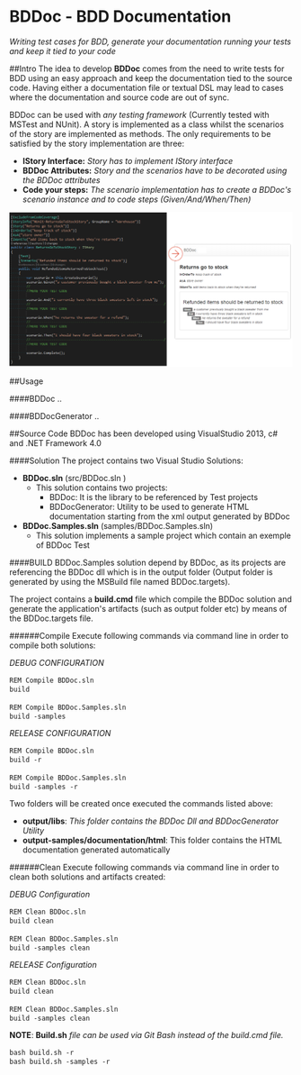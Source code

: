 # BDDoc - BDD Documentation  
*Writing test cases for BDD, generate your documentation running your tests and keep it tied to your code*

##Intro
The idea to develop **BDDoc** comes from the need to write tests for BDD using an easy approach and keep the documentation tied to the source code. 
Having either a documentation file or textual DSL may lead to cases where the documentation and source code are out of sync.

BDDoc can be used with *any testing framework* (Currently tested with MSTest and NUnit).
A story is implemented as a class whilst the scenarios of the story are implemented as methods.
The only requirements to be satisfied by the story implementation are three:
* **IStory Interface:** *Story has to implement IStory interface*
* **BDDoc Attributes:** *Story and the scenarios have to be decorated using the BDDoc attributes*
* **Code your steps:** *The scenario implementation has to create a BDDoc's scenario instance and to code steps (Given/And/When/Then)*

![ScreenShot](https://github.com/ngallo/BDDoc/blob/master/docs/images/BDDocImg1.png)

##Usage

####BDDoc
..


####BDDocGenerator
..

##Source Code
BDDoc has been developed using VisualStudio 2013, c# and .NET Framework 4.0

####Solution
The project contains two Visual Studio Solutions:
- **BDDoc.sln** (src/BDDoc.sln )
    - This solution contains two projects:
        - BDDoc: It is the library to be referenced by Test projects
        - BDDocGenerator: Utility to be used to generate HTML documentation starting from the xml output generated by BDDoc
- **BDDoc.Samples.sln** (samples/BDDoc.Samples.sln)
    - This solution implements a sample project which contain an exemple of BDDoc Test

####BUILD
BDDoc.Samples solution depend by BDDoc, as its projects are referencing the
BDDoc dll which is in the output folder (Output folder is generated by using the MSBuild file named BDDoc.targets).

The project contains a **build.cmd** file which compile the BDDoc solution and generate the application's artifacts (such as output folder etc) by means of the BDDoc.targets file.

######Compile
Execute following commands via command line in order to compile both solutions:

*DEBUG CONFIGURATION*
```
REM Compile BDDoc.sln
build

REM Compile BDDoc.Samples.sln
build -samples
```

*RELEASE CONFIGURATION*
```
REM Compile BDDoc.sln
build -r

REM Compile BDDoc.Samples.sln
build -samples -r
```

Two folders will be created once executed the commands listed above:
- **output/libs**: *This folder contains the BDDoc Dll and BDDocGenerator Utility*
- **output-samples/documentation/html**: This folder contains the HTML documentation generated automatically

######Clean
Execute following commands via command line in order to clean both solutions and artifacts created:

*DEBUG Configuration*
```
REM Clean BDDoc.sln
build clean

REM Clean BDDoc.Samples.sln
build -samples clean
```

*RELEASE Configuration*
```
REM Clean BDDoc.sln
build clean

REM Clean BDDoc.Samples.sln
build -samples clean
```

**NOTE**: **Build.sh** *file can be used via Git Bash instead of the build.cmd file.*
```
bash build.sh -r
bash build.sh -samples -r
```
